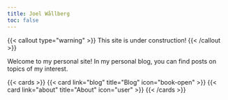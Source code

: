 ```yaml
---
title: Joel Wållberg
toc: false
---
```


{{< callout type="warning" >}}
  This site is under construction!
{{< /callout >}}

Welcome to my personal site! In my personal blog, you can find posts on topics of my interest.

{{< cards >}}
  {{< card link="blog" title="Blog" icon="book-open" >}}
  {{< card link="about" title="About" icon="user" >}}
{{< /cards >}}